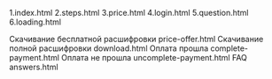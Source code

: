 1.index.html
2.steps.html 
3.price.html
4.login.html
5.question.html
6.loading.html


Скачивание бесплатной расшифровки price-offer.html
Скачивание полной расшифровки download.html
Оплата прошла complete-payment.html
Оплата не прошла uncomplete-payment.html
FAQ answers.html